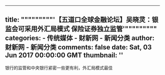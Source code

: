 
---
title: """""""""'【五道口全球金融论坛】吴晓灵：银监会可采用外汇局模式 保险证券独立监管'"""""""""
categories: 
    - 传统媒体
    - 财新网 - 新闻分类
author: 财新网 - 新闻分类
comments: false
date: Sat, 03 Jun 2017 00:00:00 GMT
thumbnail: ''
---

<div>   
银行的监管和中央银行紧密一些更有利，外汇局模式最佳  
</div>
            